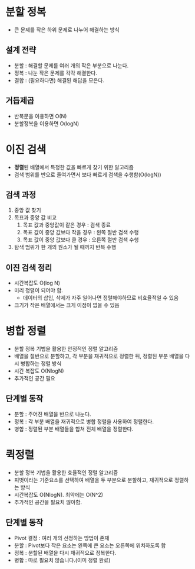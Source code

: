 # 분할 정복
* 큰 문제를 작은 하위 문제로 나누어 해결하는 방식

## 설계 전략
* 분할 : 해결할 문제를 여러 개의 작은 부분으로 나눈다.
* 정복 : 나눈 작은 문제를 각각 해결한다.
* 결합 : (필요하다면) 해결된 해답을 모은다.

## 거듭제곱
* 반복문을 이용하면 O(N)
* 분할정복을 이용하면 O(logN)


# 이진 검색
* **정렬**된 배열에서 특정한 값을 빠르게 찾기 위한 알고리즘
* 검색 범위를 반으로 줄여가면서 보다 빠르게 검색을 수행함(O(logN))

## 검색 과정
1. 중앙 값 찾기
2. 목표과 중앙 값 비교
	1) 목표 값과 중앙값이 같은 경우 : 검색 종료
	2) 목표 값이 중앙 값보다 작을 경우 : 왼쪽 절반 검색 수행
	3) 목표 값이 중앙 값보다 클 경우 : 오른쪽 절반 검색 수행
3. 탐색 범위가 한 개의 원소가 될 때까지 반복 수행


## 이진 검색 정리
* 시간복잡도 O(log N)
* 미리 정렬이 되어야 함.
	* 데이터의 삽입, 삭제가 자주 일어나면 정렬해야하므로 비효율적일 수 있음
* 크기가 작은 배열에서는 크게 이점이 없을 수 있음


# 병합 정렬
* 분할 정복 기법을 활용한 안정적인 정렬 알고리즘
* 배열을 절반으로 분할하고, 각 부분을 재귀적으로 정렬한 뒤, 정렬된 부분 배열을 다시 병합하는 정렬 방식
* 시간 복잡도 O(NlogN)
* 추가적인 공간 필요

## 단계별 동작
* 분할 : 주어진 배열을 반으로 나눈다.
* 정복 : 각 부분 배열을 재귀적으로 병합 정렬을 사용하여 정렬한다.
* 병합 : 정렬된 부분 배열들을 합쳐 전체 배열을 정렬한다.

# 퀵정렬
* 분할 정복 기법을 활용한 효율적인 정렬 알고리즘
* 피벗이라는 기준요소를 선택하여 배열을 두 부분으로 분할하고, 재귀적으로 정렬하는 방식
* 시간복잡도 O(NlogN). 최악에는 O(N^2)
* 추가적인 공간을 필요치 않아함.

## 단계별 동작
* Pivot 결정 : 여러 개의 선정하는 방법이 존재
* 분할 : Pivot보다 작은 요소는 왼쪽에 큰 요소는 오른쪽에 위치하도록 함
* 정복 : 분할된 배열을 다시 재귀적으로 정복한다.
* 병합 : 따로 필요치 않습니다.(이미 정렬 완료)